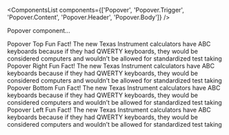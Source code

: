 <ComponentsList
  components={['Popover', 'Popover.Trigger', 'Popover.Content', 'Popover.Header', 'Popover.Body']}
/>

<p className="lead">Popover component...</p>
<Popover>
  <Popover.Trigger color="primary" outline>
    Popover Top
  </Popover.Trigger>
  <Popover.Content top>
    <Popover.Header>Fun Fact!</Popover.Header>
    <Popover.Body>
      The new Texas Instrument calculators have ABC keyboards because if
      they had QWERTY keyboards, they would be considered computers and
      wouldn’t be allowed for standardized test taking
    </Popover.Body>
  </Popover.Content>
</Popover>
<Popover>
  <Popover.Trigger color="primary" outline>
    Popover Right
  </Popover.Trigger>
  <Popover.Content right>
    <Popover.Header>Fun Fact!</Popover.Header>
    <Popover.Body>
      The new Texas Instrument calculators have ABC keyboards because if
      they had QWERTY keyboards, they would be considered computers and
      wouldn’t be allowed for standardized test taking
    </Popover.Body>
  </Popover.Content>
</Popover>
<Popover>
  <Popover.Trigger color="primary" outline>
    Popover Bottom
  </Popover.Trigger>
  <Popover.Content bottom>
    <Popover.Header>Fun Fact!</Popover.Header>
    <Popover.Body>
      The new Texas Instrument calculators have ABC keyboards because if
      they had QWERTY keyboards, they would be considered computers and
      wouldn’t be allowed for standardized test taking
    </Popover.Body>
  </Popover.Content>
</Popover>
<Popover>
  <Popover.Trigger color="primary" outline>
    Popover Left
  </Popover.Trigger>
  <Popover.Content left>
    <Popover.Header>Fun Fact!</Popover.Header>
    <Popover.Body>
      The new Texas Instrument calculators have ABC keyboards because if
      they had QWERTY keyboards, they would be considered computers and
      wouldn’t be allowed for standardized test taking
    </Popover.Body>
  </Popover.Content>
</Popover>
